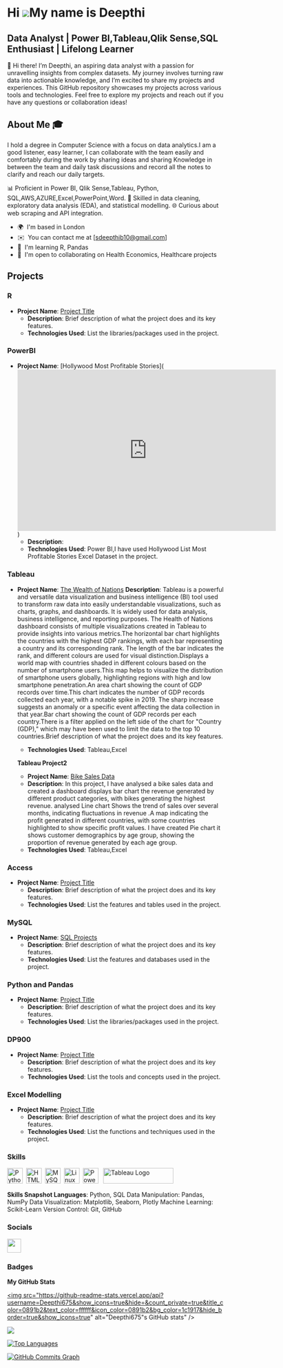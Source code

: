 Hi ![](https://user-images.githubusercontent.com/18350557/176309783-0785949b-9127-417c-8b55-ab5a4333674e.gif)My name is Deepthi
===========================================================================================================================

Data Analyst | Power BI,Tableau,Qlik Sense,SQL Enthusiast | Lifelong Learner
---------------------------------------------------


👋 Hi there! I’m Deepthi, an aspiring data analyst with a passion for unravelling insights from complex datasets. My journey involves turning raw data into actionable knowledge, and I’m excited to share my projects and experiences.  This GitHub repository showcases my projects across various tools and technologies. Feel free to explore my projects and reach out if you have any questions or collaboration ideas!

## About Me 🎓 

I hold a degree in Computer Science with a focus on data analytics.I am a good listener, easy learner, I can collaborate with the team easily and comfortably during the work by sharing ideas and sharing Knowledge in between the team and daily task discussions and record all the notes to clarify and reach our daily targets.  

📊 Proficient in Power BI, Qlik Sense,Tableau, Python, SQL,AWS,AZURE,Excel,PowerPoint,Word. 
🧩 Skilled in data cleaning, exploratory data analysis (EDA), and statistical modelling. 
🌐 Curious about web scraping and API integration. 
* 🌍  I'm based in London
* ✉️  You can contact me at [sdeepthib10@gmail.com]
* 🧠  I'm learning R, Pandas
* 🤝  I'm open to collaborating on Health Economics, Healthcare projects


## Projects

### R
- **Project Name**: [Project Title](link-to-project)
  - **Description**: Brief description of what the project does and its key features.
  - **Technologies Used**: List the libraries/packages used in the project.

### PowerBI
- **Project Name**: [Hollywood Most Profitable Stories](<iframe title="Hollywood Most Profitable Stories" width="600" height="373.5" src="https://app.powerbi.com/view?r=eyJrIjoiMjRmYjYxOWEtMDJiYy00YmJmLThmZDMtZWI4MzQzMmFkZjY0IiwidCI6IjZlZmQwZjIwLTU3YzgtNDQ0Ny1iNTNmLTAwZDQ5OTJjYTUwYiJ9" frameborder="0" allowFullScreen="true"></iframe>)
  - **Description**:
  - **Technologies Used**: Power BI,I have used Hollywood List Most Profitable Stories Excel Dataset in the project.
  

### Tableau
- **Project Name**: [The Wealth of Nations](https://public.tableau.com/views/TheWealthofNations-GDP/CountrybyGDP-PerCapitaPPP?:language=en-GB&:sid=&:redirect=auth&:display_count=n&:origin=viz_share_link)
  **Description**: Tableau is a powerful and versatile data visualization and business intelligence (BI) tool used to transform raw data into easily understandable visualizations, such as charts, graphs, and dashboards. It is widely used for data analysis, business intelligence, and reporting purposes.
The Health of Nations dashboard consists of multiple visualizations created in Tableau to provide insights into various metrics.The horizontal bar chart highlights the countries with the highest GDP rankings, with each bar representing a country and its corresponding rank. The length of the bar indicates the rank, and different colours are used for visual distinction.Displays a world map with countries shaded in different colours based on the number of smartphone users.This map helps to visualize the distribution of smartphone users globally, highlighting regions with high and low smartphone penetration.An area chart showing the count of GDP records over time.This chart indicates the number of GDP records collected each year, with a notable spike in 2019. The sharp increase suggests an anomaly or a specific event affecting the data collection in that year.Bar chart showing the count of GDP records per each country.There is a filter applied on the left side of the chart for "Country (GDP)," which may have been used to limit the data to the top 10 countries.Brief description of what the project does and its key features.
  - **Technologies Used**: Tableau,Excel 

  **Tableau Project2**
  
  - **Project Name**: [Bike Sales Data](https://public.tableau.com/views/BikeSalesData_17201820512030/BikeSalesData?:language=en-GB&:sid=&:redirect=auth&:display_count=n&:origin=viz_share_link)
  - **Description**: In this project, I have analysed a bike sales data and created a dashboard displays bar chart the revenue generated by different product categories, with bikes generating the highest revenue. analysed Line chart Shows the trend of sales over several months, indicating fluctuations in revenue .A map indicating the profit generated in different countries, with some countries highlighted to show specific profit values. I have created Pie chart it shows customer demographics by age group, showing the proportion of revenue generated by each age group.
  - **Technologies Used**: Tableau,Excel


### Access
- **Project Name**: [Project Title](link-to-project)
  - **Description**: Brief description of what the project does and its key features.
  - **Technologies Used**: List the features and tables used in the project.

### MySQL
- **Project Name**: [SQL Projects](https://sites.google.com/d/1hehV21rM9kjol14yK8s0kjDPwaTZ99yO/p/1eN1pVWMZKfW9aZfAF1yAtKsgQkWw1atL/edit)
  - **Description**: Brief description of what the project does and its key features.
  - **Technologies Used**: List the features and databases used in the project.

### Python and Pandas
- **Project Name**: [Project Title](link-to-project)
  - **Description**: Brief description of what the project does and its key features.
  - **Technologies Used**: List the libraries/packages used in the project.

### DP900
- **Project Name**: [Project Title](link-to-project)
  - **Description**: Brief description of what the project does and its key features.
  - **Technologies Used**: List the tools and concepts used in the project.

### Excel Modelling
- **Project Name**: [Project Title](link-to-project)
  - **Description**: Brief description of what the project does and its key features.
  - **Technologies Used**: List the functions and techniques used in the project.






### Skills


<p align="left">
<a href="https://www.python.org/" target="_blank" rel="noreferrer"><img src="https://raw.githubusercontent.com/danielcranney/readme-generator/main/public/icons/skills/python-colored.svg" width="36" height="36" alt="Python" /></a>&nbsp;&nbsp;<a href="https://developer.mozilla.org/en-US/docs/Glossary/HTML5" target="_blank" rel="noreferrer"><img src="https://raw.githubusercontent.com/danielcranney/readme-generator/main/public/icons/skills/html5-colored.svg" width="36" height="36" alt="HTML5" /></a>&nbsp;&nbsp;<a href="https://www.mysql.com/" target="_blank" rel="noreferrer"><img src="https://raw.githubusercontent.com/danielcranney/readme-generator/main/public/icons/skills/mysql-colored.svg" width="36" height="36" alt="MySQL" /></a>&nbsp;&nbsp;<a href="https://www.linux.org" target="_blank" rel="noreferrer"><img src="https://raw.githubusercontent.com/danielcranney/readme-generator/main/public/icons/skills/linux-colored.svg" width="36" height="36" alt="Linux" /></a>&nbsp;&nbsp;<a href="https://app.powerbi.com/" target="_blank" rel="noreferrer"><img src="https://cdn.worldvectorlogo.com/logos/power-bi.svg" width="36" height="36" alt="PowerBI" /></a>&nbsp;&nbsp;
   <a href="https://tableau.com/" target="_blank" rel="noreferrer; return false;"><img src="https://raw.githubusercontent.com/gilbarbara/logos/main/logos/tableau.svg" width="163" height="36" alt="Tableau Logo" /></a>&nbsp;&nbsp;
</p>

**Skills Snapshot Languages**: Python, SQL Data Manipulation: Pandas, NumPy Data Visualization: Matplotlib, Seaborn, Plotly Machine Learning: Scikit-Learn Version Control: Git, GitHub

### Socials

<p align="left"> <a href="https://www.github.com/Deepthi675" target="_blank" rel="noreferrer"> <picture> <source media="(prefers-color-scheme: dark)" srcset="https://raw.githubusercontent.com/danielcranney/readme-generator/main/public/icons/socials/github-dark.svg" /> <source media="(prefers-color-scheme: light)" srcset="https://raw.githubusercontent.com/danielcranney/readme-generator/main/public/icons/socials/github.svg" /> <img src="https://raw.githubusercontent.com/danielcranney/readme-generator/main/public/icons/socials/github.svg" width="32" height="32" /> </picture> </a></p>

### Badges

<b>My GitHub Stats</b>

<a href="http://www.github.com/Deepthi675"><img src="https://github-readme-stats.vercel.app/api?username=Deepthi675&show_icons=true&hide=&count_private=true&title_color=0891b2&text_color=ffffff&icon_color=0891b2&bg_color=1c1917&hide_border=true&show_icons=true" alt="Deepthi675"s GitHub stats" /></a>

<a href="http://www.github.com/Deepthi675"><img src="https://github-readme-streak-stats.herokuapp.com/?user=Deepthi675&stroke=ffffff&background=1c1917&ring=0891b2&fire=0891b2&currStreakNum=ffffff&currStreakLabel=0891b2&sideNums=ffffff&sideLabels=ffffff&dates=ffffff&hide_border=true" /></a>

<a href="https://github.com/Deepthi675" align="left"><img src="https://github-readme-stats.vercel.app/api/top-langs/?username=Deepthi675&langs_count=10&title_color=0891b2&text_color=ffffff&icon_color=0891b2&bg_color=1c1917&hide_border=true&locale=en&custom_title=Top%20%Languages" alt="Top Languages" /></a>

<a href="http://www.github.com/Deepthi675"><img src="https://github-readme-activity-graph.cyclic.app/graph?username=Deepthi675&bg_color=1c1917&color=ffffff&line=0891b2&point=ffffff&area_color=1c1917&area=true&hide_border=true&custom_title=GitHub%20Commits%20Graph" alt="GitHub Commits Graph" /></a>


